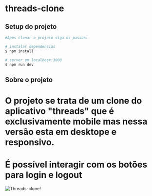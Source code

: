 # threads-clone

## Setup do projeto

```bash
#Após clonar o projeto siga os passos:

# instalar dependencias
$ npm install

# server em localhost:3000
$ npm run dev

```

## Sobre o projeto

# O projeto se trata de um clone do aplicativo "threads" que é exclusivamente mobile mas nessa versão esta em desktope e responsivo.

# É possível interagir com os botões para login e logout

![Threads-clone!](/public/threads-clone.gif "threads")
